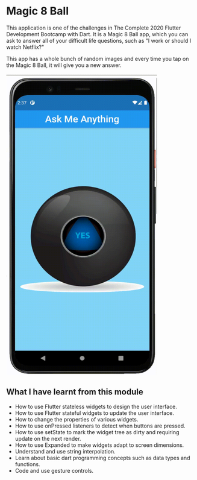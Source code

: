 # Magic 8 Ball

This application is one of the challenges in The Complete 2020 Flutter Development Bootcamp with Dart.
It is a Magic 8 Ball app, which you can ask to answer all of your difficult life questions, such as
"I work or should I watch Netflix?"

This app has a whole bunch of random images and every time you tap on the Magic 8 Ball, it will give you a new answer.

<img src="images/demo.gif" width="400" height="800">

## What I have learnt from this module

- How to use Flutter stateless widgets to design the user interface.
- How to use Flutter stateful widgets to update the user interface.
- How to change the properties of various widgets.
- How to use onPressed listeners to detect when buttons are pressed.
- How to use setState to mark the widget tree as dirty and requiring update on the next render.
- How to use Expanded to make widgets adapt to screen dimensions.
- Understand and use string interpolation.
- Learn about basic dart programming concepts such as data types and functions.
- Code and use gesture controls.


